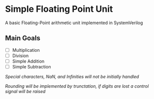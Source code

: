 # Simple Floating Point Unit

A basic Floating-Point arithmetic unit implemented in SystemVerilog


## Main Goals
- [ ] Multiplication
- [ ] Division
- [ ] Simple Addition
- [ ] Simple Subtraction

*Special characters, NaN, and Infinities will not be initially handled*

*Rounding will be implemented by trunctation, if digits are lost a control signal will be raised*
